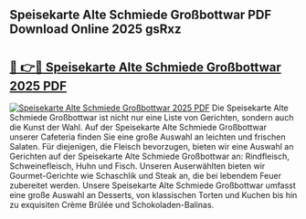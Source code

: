 ## Speisekarte Alte Schmiede Großbottwar PDF Download Online 2025 gsRxz

# <h2><a href="http://gc7n5t.nevu.top/?p=Speisekarte+Alte+Schmiede+Gro%c3%9fbottwar">🔗 👉🔴 Speisekarte Alte Schmiede Großbottwar 2025 PDF</a></h2>

[![Speisekarte Alte Schmiede Großbottwar 2025 PDF](https://i.imgur.com/dBaPXMq.png)](http://gc7n5t.nevu.top/?p=Speisekarte+Alte+Schmiede+Gro%c3%9fbottwar)
Die Speisekarte Alte Schmiede Großbottwar ist nicht nur eine Liste von Gerichten, sondern auch die Kunst der Wahl. Auf der Speisekarte Alte Schmiede Großbottwar unserer Cafeteria finden Sie eine große Auswahl an leichten und frischen Salaten. Für diejenigen, die Fleisch bevorzugen, bieten wir eine Auswahl an Gerichten auf der Speisekarte Alte Schmiede Großbottwar an: Rindfleisch, Schweinefleisch, Huhn und Fisch. Unseren Auserwählten bieten wir Gourmet-Gerichte wie Schaschlik und Steak an, die bei lebendem Feuer zubereitet werden. Unsere Speisekarte Alte Schmiede Großbottwar umfasst eine große Auswahl an Desserts, von klassischen Torten und Kuchen bis hin zu exquisiten Crème Brûlée und Schokoladen-Balinas.
